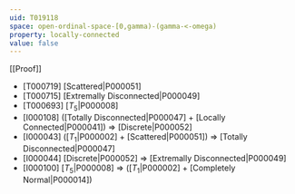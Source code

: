 ```yaml
---
uid: T019118
space: open-ordinal-space-[0,gamma)-(gamma-<-omega)
property: locally-connected
value: false
---
```

[[Proof]]

* [T000719] [Scattered|P000051]
* [T000715] [Extremally Disconnected|P000049]
* [T000693] [$T_5$|P000008]
* [I000108] ([Totally Disconnected|P000047] + [Locally Connected|P000041]) => [Discrete|P000052]
* [I000043] ([$T_1$|P000002] + [Scattered|P000051]) => [Totally Disconnected|P000047]
* [I000044] [Discrete|P000052] => [Extremally Disconnected|P000049]
* [I000100] [$T_5$|P000008] => ([$T_1$|P000002] + [Completely Normal|P000014])

